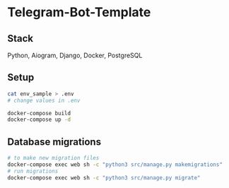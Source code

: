 # Telegram-Bot-Template
## Stack
Python, Aiogram, Django,
Docker, PostgreSQL
## Setup
```bash
cat env_sample > .env
# change values in .env

docker-compose build
docker-compose up -d
```

## Database migrations
```bash
# to make new migration files
docker-compose exec web sh -c "python3 src/manage.py makemigrations"
# run migrations
docker-compose exec web sh -c "python3 src/manage.py migrate"
```
